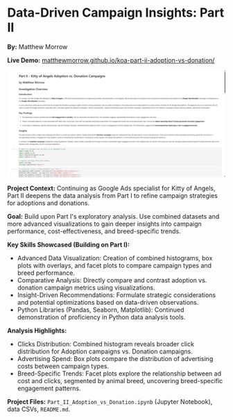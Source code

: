 # Data-Driven Campaign Insights: Part II

**By:** Matthew Morrow

**Live Demo:** [matthewmorrow.github.io/koa-part-ii-adoption-vs-donation/](https://matthewmorrow.github.io/koa-part-ii-adoption-vs-donation/)

![koa-part-ii-adoption-vs-donation](part-ii.png)

**Project Context:**  Continuing as Google Ads specialist for Kitty of Angels, Part II deepens the data analysis from Part I to refine campaign strategies for adoptions and donations.

**Goal:**  Build upon Part I's exploratory analysis. Use combined datasets and more advanced visualizations to gain deeper insights into campaign performance, cost-effectiveness, and breed-specific trends.

**Key Skills Showcased (Building on Part I):**

*   Advanced Data Visualization:  Creation of combined histograms, box plots with overlays, and facet plots to compare campaign types and breed performance.
*   Comparative Analysis:  Directly compare and contrast adoption vs. donation campaign metrics using visualizations.
*   Insight-Driven Recommendations:  Formulate strategic considerations and potential optimizations based on data-driven observations.
*   Python Libraries (Pandas, Seaborn, Matplotlib): Continued demonstration of proficiency in Python data analysis tools.

**Analysis Highlights:**

*   Clicks Distribution: Combined histogram reveals broader click distribution for Adoption campaigns vs. Donation campaigns.
*   Advertising Spend: Box plots compare the distribution of advertising costs between campaign types.
*   Breed-Specific Trends: Facet plots explore the relationship between ad cost and clicks, segmented by animal breed, uncovering breed-specific engagement patterns.

**Project Files:** `Part_II_Adoption_vs_Donation.ipynb` (Jupyter Notebook), data CSVs, `README.md`.
